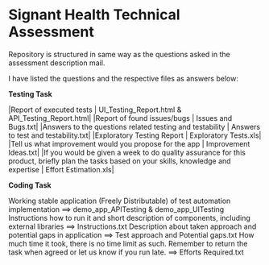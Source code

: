 
# Signant Health Technical Assessment

Repository is structured in same way as the questions asked in the assessment description mail.

I have listed the questions and the respective files as answers below:

**Testing Task**

|Report of executed tests | UI_Testing_Report.html & API_Testing_Report.html|
|Report of found issues/bugs | Issues and Bugs.txt|
|Answers to the questions related testing and testability | Answers to test and testability.txt|
|Exploratory Testing Report  | Exploratory Tests.xls|
|Tell us what improvement would you propose for the app | Improvement Ideas.txt|
|If you would be given a week to do quality assurance for this product, briefly plan the tasks based on your skills, knowledge and expertise | Effort Estimation.xls|


**Coding Task**

Working stable application (Freely Distributable) of test automation implementation ==> demo_app_APITesting & demo_app_UITesting
Instructions how to run it and short description of components, including external libraries ==> Instructions.txt
Description about taken approach and potential gaps in application ==> Test approach and Potential gaps.txt
How much time it took, there is no time limit as such. Remember to return the task when agreed or let us know if you run late. ==> Efforts Required.txt
